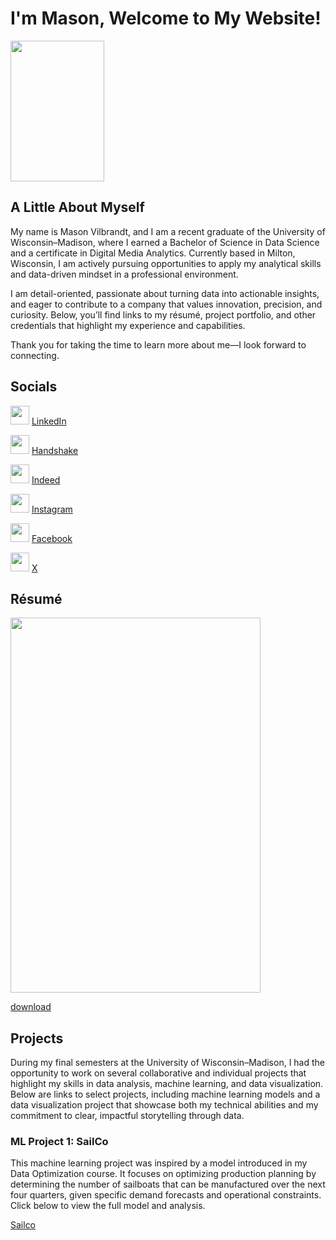 # I'm Mason, Welcome to My Website!
<img src = "https://github.com/user-attachments/assets/3b5af849-4cf1-4207-b026-9cf3f946a741" width = "150" height = "225" />

## A Little About Myself
My name is Mason Vilbrandt, and I am a recent graduate of the University of Wisconsin–Madison, where I earned a Bachelor of Science in Data Science and a certificate in Digital Media Analytics. Currently based in Milton, Wisconsin, I am actively pursuing opportunities to apply my analytical skills and data-driven mindset in a professional environment.

I am detail-oriented, passionate about turning data into actionable insights, and eager to contribute to a company that values innovation, precision, and curiosity. Below, you’ll find links to my résumé, project portfolio, and other credentials that highlight my experience and capabilities.

Thank you for taking the time to learn more about me—I look forward to connecting.

## Socials
<img src = "https://github.com/user-attachments/assets/13ba5ca7-d8f8-4862-91b6-7d0085fcd0bf" width = "30" height = "30" /> [LinkedIn](https://www.linkedin.com/in/mason-vilbrandt-2a65ba32b/)

<img src = "https://github.com/user-attachments/assets/df45e54a-48b5-444e-b4db-2fc026c508d8" width = "30" height = "30" /> [Handshake](https://wisc.joinhandshake.com/profiles/z3hse6)

<img src = "https://github.com/user-attachments/assets/111ab23e-e126-4a48-b5ce-36a7fe33c3b0" width = "30" height = "30" /> [Indeed](https://profile.indeed.com/)

<img src = "https://github.com/user-attachments/assets/cc3369cf-fcff-4d07-8228-2c78122922a3" width = "30" height = "30" /> [Instagram](https://www.instagram.com/masonvilbrandt/?next=%2F)

<img src = "https://github.com/user-attachments/assets/da86ed68-8381-435e-8474-d8dbcdee5044" width = "30" height = "30" /> [Facebook](https://www.facebook.com/mason.vilbrandt/)

<img src = "https://github.com/user-attachments/assets/240777fe-4532-4156-bb83-70bed1a0b9a9" width = "30" height = "30" /> [X](https://x.com/MVilbrandt)






## Résumé
<img src = "https://github.com/user-attachments/assets/a33a2b80-78e1-4ca2-8684-6addd1dd6b5d" width = "400" height = "600" />

[download](https://github.com/user-attachments/files/20714970/Mason.Vilbrandt.Resume.pdf)

## Projects

During my final semesters at the University of Wisconsin–Madison, I had the opportunity to work on several collaborative and individual projects that highlight my skills in data analysis, machine learning, and data visualization. Below are links to select projects, including machine learning models and a data visualization project that showcase both my technical abilities and my commitment to clear, impactful storytelling through data.

### ML Project 1: SailCo

This machine learning project was inspired by a model introduced in my Data Optimization course. It focuses on optimizing production planning by determining the number of sailboats that can be manufactured over the next four quarters, given specific demand forecasts and operational constraints. Click below to view the full model and analysis.

[Sailco](file:///Users/mas/Desktop/Job%20Application%20/Projects/Sailco.html)



